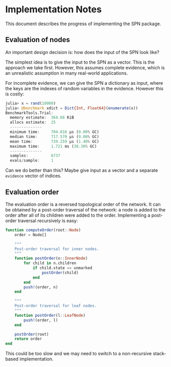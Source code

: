 Implementation Notes
====================

This document describes the progress of implementing the SPN package.

## Evaluation of nodes

An important design decision is: how does the input of the SPN look like?

The simplest idea is to give the input to the SPN as a vector. This is the approach we take first. However, this assumes complete evidence, which is an unrealistic assumption in many real-world applications.

For incomplete evidence, we can give the SPN a dictionary as input, where the keys are the indexes of random variables in the evidence. However this is costly:

```julia
julia> x = rand(10000)
julia> @benchmark xdict = Dict{Int, Float64}(enumerate(x))
BenchmarkTools.Trial: 
  memory estimate:  364.66 KiB
  allocs estimate:  25
  --------------
  minimum time:     704.016 μs (0.00% GC)
  median time:      717.570 μs (0.00% GC)
  mean time:        739.259 μs (1.40% GC)
  maximum time:     1.721 ms (38.36% GC)
  --------------
  samples:          6737
  evals/sample:     1
```

Can we do better than this? Maybe give input as a vector and a separate `evidence` vector of indices.


## Evaluation order

The evaluation order is a reversed topological order of the network. It can be obtained by a post-order traversal of the network: a node is added to the order after all of its children were added to the order. Implementing a post-order traversal recursively is easy:

```julia
function computeOrder(root::Node)
    order = Node[]

    """
    Post-order traversal for inner nodes.
    """
    function postOrder(n::InnerNode)
        for child in n.children
            if child.state == unmarked
                postOrder(child)
            end
        end
        push!(order, n)
    end

    """
    Post-order traversal for leaf nodes.
    """
    function postOrder(l::LeafNode)
        push!(order, l)
    end

    postOrder(root)
    return order
end
```

This could be too slow and we may need to switch to a non-recursive stack-based implementation.